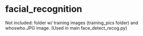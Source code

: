 # facial_recognition
Not included: folder w/ training images (training_pics folder) and whoswho.JPG image. (Used in main face_detect_recog.py)
